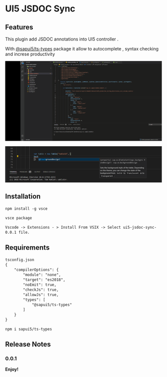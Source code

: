 # UI5 JSDOC Sync


## Features
This plugin add JSDOC annotations into UI5 controller .

With  [@sapui5/ts-types](https://www.npmjs.com/package/@sapui5/ts-types) package it allow to autocomplete , syntax checking and increse productivity 


![JSDOC UI5 ](images/1.gif)

![JSDOC UI5 ](images/1.png)

## Installation

```
npm install -g vsce
```


```
vsce package
```

```
Vscode -> Extensions - > Install From VSIX -> Select ui5-jsdoc-sync-0.0.1 file.
```

## Requirements
```
tsconfig.json 
{
    "compilerOptions": {
        "module": "none",
        "target": "es2018",
        "noEmit": true,
        "checkJs": true,
        "allowJs": true,
        "types": [
            "@sapui5/ts-types"
        ]
    }
}
```

```
npm i sapui5/ts-types
```

## Release Notes

### 0.0.1

**Enjoy!**
